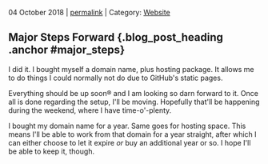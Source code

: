 <p class="date">04 October 2018 | <a href="<!-- PERMALINK -->" title="<!-- PERMALINKTITLE -->">permalink</a> | Category: <a href="/blog/posts/categories.php?category=website">Website</a></p>

## Major Steps Forward {.blog_post_heading .anchor #major_steps}

I did it. I bought myself a domain name, plus hosting package. It allows me to
do things I could normally not do due to GitHub's static pages.

Everything should be up soon® and I am looking so darn forward to it. Once all
is done regarding the setup, I'll be moving. Hopefully that'll be happening during
the weekend, where I have time-o'-plenty.

I bought my domain name for a year. Same goes for hosting space. This means I'll
be able to work from that domain for a year straight, after which I can either
choose to let it expire _or_ buy an additional year or so. I hope I'll be able
to keep it, though.